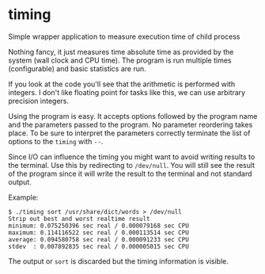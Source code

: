 # timing
Simple wrapper application to measure execution time of child process

Nothing fancy, it just measures time absolute time as provided by the
system (wall clock and CPU time).  The program is run multiple times
(configurable) and basic statistics are run.

If you look at the code you'll see that the arithmetic is performed
with integers.  I don't like floating point for tasks like this, we
can use arbitrary precision integers.

Using the program is easy.  It accepts options followed by the program
name and the parameters passed to the program.  No parameter reordering
takes place.  To be sure to interpret the parameters correctly terminate
the list of options to the `timing` with `--`.

Since I/O can influence the timing you might want to avoid writing
results to the terminal.  Use this by redirecting to `/dev/null`.  You
will still see the result of the program since it will write the
result to the terminal and not standard output.

Example:

    $ ./timing sort /usr/share/dict/words > /dev/null
    Strip out best and worst realtime result
    minimum: 0.075250396 sec real / 0.000079168 sec CPU
    maximum: 0.114116522 sec real / 0.000113514 sec CPU
    average: 0.094580758 sec real / 0.000091233 sec CPU
    stdev  : 0.007892835 sec real / 0.000005015 sec CPU

The output or `sort` is discarded but the timing information is visible.

